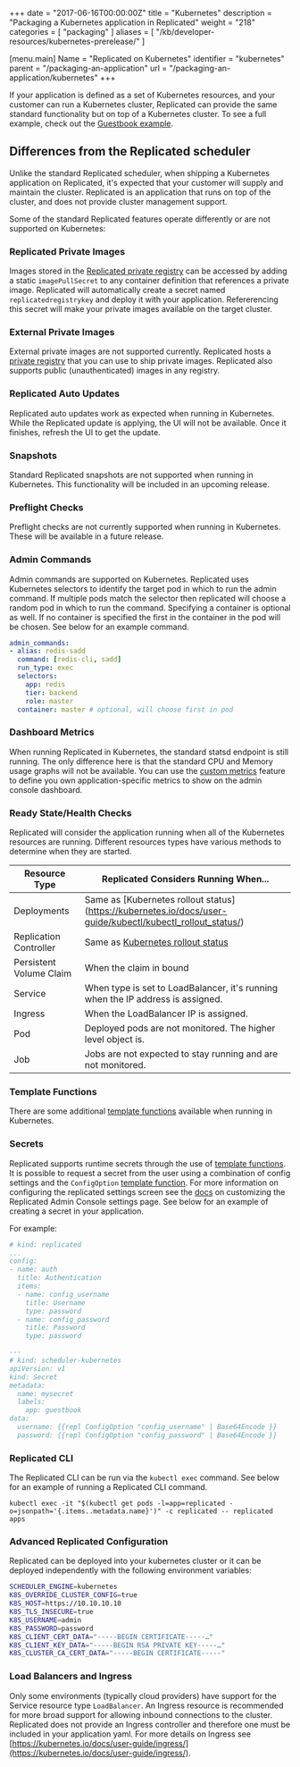 +++
date = "2017-06-16T00:00:00Z"
title = "Kubernetes"
description = "Packaging a Kubernetes application in Replicated"
weight = "218"
categories = [ "packaging" ]
aliases = [
    "/kb/developer-resources/kubernetes-prerelease/"
]

[menu.main]
Name       = "Replicated on Kubernetes"
identifier = "kubernetes"
parent     = "/packaging-an-application"
url        = "/packaging-an-application/kubernetes"
+++

If your application is defined as a set of Kubernetes resources, and your customer can run a Kubernetes cluster, Replicated can provide the same standard functionality but on top of a Kubernetes cluster. To see a full example, check out the [Guestbook example](/examples/kubernetes-guestbook).

## Differences from the Replicated scheduler
Unlike the standard Replicated scheduler, when shipping a Kubernetes application on Replicated, it's expected that your customer will supply and maintain the cluster. Replicated is an application that runs on top of the cluster, and does not provide cluster management support.

Some of the standard Replicated features operate differently or are not supported on Kubernetes:

### Replicated Private Images
Images stored in the [Replicated private registry](/getting-started/replicated-private-registry) can be accessed by adding a static `imagePullSecret` to any container definition that references a private image. Replicated will automatically create a secret named `replicatedregistrykey` and deploy it with your application. Refererencing this secret will make your private images available on the target cluster.

### External Private Images
External private images are not supported currently. Replicated hosts a [private registry](/getting-started/replicated-private-registry) that you can use to ship private images. Replicated also supports public (unauthenticated) images in any registry.

### Replicated Auto Updates
Replicated auto updates work as expected when running in Kubernetes. While the Replicated update is applying, the UI will not be available. Once it finishes, refresh the UI to get the update.

### Snapshots
Standard Replicated snapshots are not supported when running in Kubernetes. This functionality will be included in an upcoming release.

### Preflight Checks
Preflight checks are not currently supported when running in Kubernetes. These will be available in a future release.

### Admin Commands
Admin commands are supported on Kubernetes. Replicated uses Kubernetes selectors to identify the target pod in which to run the admin command. If multiple pods match the selector then replicated will choose a random pod in which to run the command. Specifying a container is optional as well. If no container is specified the first in the container in the pod will be chosen. See below for an example command.

```yml
admin_commands:
- alias: redis-sadd
  command: [redis-cli, sadd]
  run_type: exec
  selectors:
    app: redis
    tier: backend
    role: master
  container: master # optional, will choose first in pod
```

### Dashboard Metrics
When running Replicated in Kubernetes, the standard statsd endpoint is still running. The only difference here is that the standard CPU and Memory usage graphs will not be available. You can use the [custom metrics](/packaging-an-application/custom-metrics) feature to define you own application-specific metrics to show on the admin console dashboard.

### Ready State/Health Checks
Replicated will consider the application running when all of the Kubernetes resources are running. Different resources types have various methods to determine when they are started.

| **Resource Type** | **Replicated Considers Running When...** |
|-----|----|
| Deployments | Same as [Kubernetes rollout status] (https://kubernetes.io/docs/user-guide/kubectl/kubectl_rollout_status/) |
| Replication Controller | Same as [Kubernetes rollout status](https://kubernetes.io/docs/user-guide/kubectl/kubectl_rollout_status/) | 
| Persistent Volume Claim | When the claim in bound | 
| Service | When type is set to LoadBalancer, it's running when the IP address is assigned. | 
| Ingress | When the LoadBalancer IP is assigned. |
| Pod | Deployed pods are not monitored. The higher level object is. | 
| Job | Jobs are not expected to stay running and are not monitored. | 

### Template Functions
There are some additional [template functions](/packaging-an-application/template-functions#kubernetes) available when running in Kubernetes.

### Secrets
Replicated supports runtime secrets through the use of [template functions](/packaging-an-application/template-functions/). It is possible to request a secret from the user using a combination of config settings and the `ConfigOption` [template function](/packaging-an-application/template-functions/#configoption). For more information on configuring the replicated settings screen see the [docs](/packaging-an-application/config-screen/) on customizing the Replicated Admin Console settings page. See below for an example of creating a secret in your application.

For example:
```yml
# kind: replicated
...
config:
- name: auth
  title: Authentication
  items:
  - name: config_username
    title: Username
    type: password
  - name: config_password
    title: Password
    type: password

---
# kind: scheduler-kubernetes
apiVersion: v1
kind: Secret
metadata:
  name: mysecret
  labels:
    app: guestbook
data:
  username: {{repl ConfigOption "config_username" | Base64Encode }}
  password: {{repl ConfigOption "config_password" | Base64Encode }}
```

### Replicated CLI
The Replicated CLI can be run via the `kubectl exec` command. See below for an example of running a Replicated CLI command.

```shell
kubectl exec -it "$(kubectl get pods -l=app=replicated -o=jsonpath='{.items..metadata.name}')" -c replicated -- replicated apps
```

### Advanced Replicated Configuration
Replicated can be deployed into your kubernetes cluster or it can be deployed independently with the following environment variables:

```bash
SCHEDULER_ENGINE=kubernetes
K8S_OVERRIDE_CLUSTER_CONFIG=true
K8S_HOST=https://10.10.10.10
K8S_TLS_INSECURE=true
K8S_USERNAME=admin
K8S_PASSWORD=password
K8S_CLIENT_CERT_DATA="-----BEGIN CERTIFICATE-----…"
K8S_CLIENT_KEY_DATA="-----BEGIN RSA PRIVATE KEY-----…"
K8S_CLUSTER_CA_CERT_DATA="-----BEGIN CERTIFICATE-----"
```

### Load Balancers and Ingress
Only some environments (typically cloud providers) have support for the Service resource type `LoadBalancer`. An Ingress resource is recommended for more broad support for allowing inbound connections to the cluster. Replicated does not provide an Ingress controller and therefore one must be included in your application yaml. For more details on Ingress see [https://kubernetes.io/docs/user-guide/ingress/](https://kubernetes.io/docs/user-guide/ingress/).
